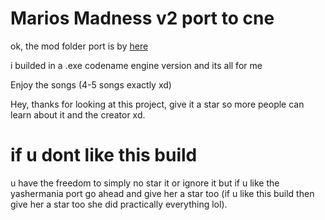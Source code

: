 # Marios Madness v2 port to cne
ok, the mod folder port is by [here](https://github.com/YasherMania)

i builded in a .exe codename engine version and its all for me


Enjoy the songs (4-5 songs exactly xd)

Hey, thanks for looking at this project, give it a star so more people can learn about it and the creator xd.

# if u dont like this build
u have the freedom to simply no star it or ignore it but if u like the yashermania port go ahead and give her a star too (if u like this build then give her a star too she did practically everything lol).

